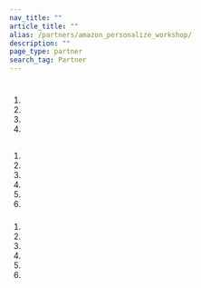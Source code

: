 ```yaml
---
nav_title: ""
article_title: ""
alias: /partners/amazon_personalize_workshop/
description: ""
page_type: partner
search_tag: Partner
---
```


# 

>  



## 

  

## 

 

## 





1. 
2. 
3. 
4. 

 

  

  

## 

###  



 

 

###  

 

1. 
2. 
3. 
4. 
5.  
6.   

###  

 



1. 
2. 
3. 
4. 
5.  
6.   

###  




